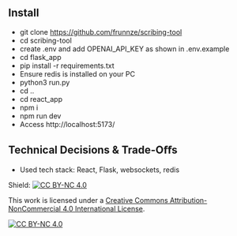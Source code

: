 ## Install
- git clone https://github.com/frunnze/scribing-tool
- cd scribing-tool
- create .env and add OPENAI_API_KEY as shown in .env.example
- cd flask_app
- pip install -r requirements.txt
- Ensure redis is installed on your PC
- python3 run.py
- cd ..
- cd react_app
- npm i
- npm run dev
- Access http://localhost:5173/


## Technical Decisions & Trade-Oﬀs
- Used tech stack: React, Flask, websockets, redis


Shield: [![CC BY-NC 4.0][cc-by-nc-shield]][cc-by-nc]

This work is licensed under a
[Creative Commons Attribution-NonCommercial 4.0 International License][cc-by-nc].

[![CC BY-NC 4.0][cc-by-nc-image]][cc-by-nc]

[cc-by-nc]: https://creativecommons.org/licenses/by-nc/4.0/
[cc-by-nc-image]: https://licensebuttons.net/l/by-nc/4.0/88x31.png
[cc-by-nc-shield]: https://img.shields.io/badge/License-CC%20BY--NC%204.0-lightgrey.svg